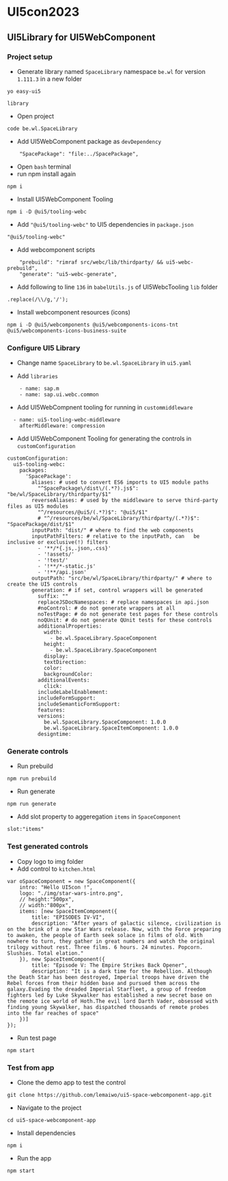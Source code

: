 # UI5con2023
## UI5Library for UI5WebComponent
### Project setup
- Generate library named `SpaceLibrary` namespace `be.wl` for version `1.111.3` in a new folder
```
yo easy-ui5

library
```
- Open project
```
code be.wl.SpaceLibrary
```
- Add UI5WebComponent package as `devDependency`
```
    "SpacePackage": "file:../SpacePackage",
```
- Open `bash` terminal
- run npm install again
```
npm i
```
- Install UI5WebComponent Tooling
```
npm i -D @ui5/tooling-webc
```
- Add `"@ui5/tooling-webc"` to UI5 dependencies in `package.json`
```
"@ui5/tooling-webc"
```
- Add webcomponent scripts
```
    "prebuild": "rimraf src/webc/lib/thirdparty/ && ui5-webc-prebuild",
    "generate": "ui5-webc-generate",
```
- Add following to line `136` in `babelUtils.js` of UI5WebcTooling `lib` folder
```
.replace(/\\/g,'/');
```
- Install webcomponent resources (icons)
```
npm i -D @ui5/webcomponents @ui5/webcomponents-icons-tnt @ui5/webcomponents-icons-business-suite
```
### Configure UI5 Library 
- Change name `SpaceLibrary` to `be.wl.SpaceLibrary` in `ui5.yaml`

- Add `libraries`
```
    - name: sap.m
    - name: sap.ui.webc.common
```

- Add UI5WebCompnent tooling for running in `custommiddleware`
```
  - name: ui5-tooling-webc-middleware
    afterMiddleware: compression
```

- Add UI5WebComponent Tooling for generating the controls in `customConfiguration`
```
customConfiguration:
  ui5-tooling-webc:
    packages:
      'SpacePackage':
        aliases: # used to convert ES6 imports to UI5 module paths
          "^SpacePackage\/dist\/(.*?).js$": "be/wl/SpaceLibrary/thirdparty/$1"
        reverseAliases: # used by the middleware to serve third-party files as UI5 modules
          "^/resources/@ui5/(.*?)$": "@ui5/$1"
          # "^/resources/be/wl/SpaceLibrary/thirdparty/(.*?)$": "SpacePackage/dist/$1"
        inputPath: "dist/" # where to find the web components
        inputPathFilters: # relative to the inputPath, can   be inclusive or exclusive(!) filters
          - '**/*{.js,.json,.css}'
          - '!assets/'
          - '!test/'
          - '!**/*-static.js'
          - '!**/api.json'
        outputPath: "src/be/wl/SpaceLibrary/thirdparty/" # where to create the UI5 controls
        generation: # if set, control wrappers will be generated
          suffix: ""
          replaceJSDocNamespaces: # replace namespaces in api.json
          #noControl: # do not generate wrappers at all
          noTestPage: # do not generate test pages for these controls
          noQUnit: # do not generate QUnit tests for these controls
          additionalProperties:
            width:
              - be.wl.SpaceLibrary.SpaceComponent
            height:
              - be.wl.SpaceLibrary.SpaceComponent
            display:
            textDirection:
            color:
            backgroundColor:
          additionalEvents:
            click:
          includeLabelEnablement:
          includeFormSupport:
          includeSemanticFormSupport:
          features:
          versions:
            be.wl.SpaceLibrary.SpaceComponent: 1.0.0
            be.wl.SpaceLibrary.SpaceItemComponent: 1.0.0
          designtime:
```
### Generate controls
- Run prebuild
```
npm run prebuild
```
- Run generate
```
npm run generate
```
- Add slot property to aggeregation `items` in `SpaceComponent`
```
slot:"items"
```

### Test generated controls
- Copy logo to img folder
- Add control to `kitchen.html`
```
var oSpaceComponent = new SpaceComponent({
    intro: "Hello UI5con !",
    logo: "./img/star-wars-intro.png",
    // height:"500px",
    // width:"800px",
    items: [new SpaceItemComponent({
        title: "EPISODES IV-VI",
        description: "After years of galactic silence, civilization is on the brink of a new Star Wars release. Now, with the Force preparing to awaken, the people of Earth seek solace in films of old. With nowhere to turn, they gather in great numbers and watch the original trilogy without rest. Three films. 6 hours. 24 minutes. Popcorn. Slushies. Total elation."
    }), new SpaceItemComponent({
        title: "Episode V: The Empire Strikes Back Opener",
        description: "It is a dark time for the Rebellion. Although the Death Star has been destroyed, Imperial troops have driven the Rebel forces from their hidden base and pursued them across the galaxy.Evading the dreaded Imperial Starfleet, a group of freedom fighters led by Luke Skywalker has established a new secret base on the remote ice world of Hoth.The evil lord Darth Vader, obsessed with finding young Skywalker, has dispatched thousands of remote probes into the far reaches of space"
    })]
});
```
- Run test page
```
npm start
```

### Test from app
- Clone the demo app to test the control
```
git clone https://github.com/lemaiwo/ui5-space-webcomponent-app.git
```
- Navigate to the project
```
cd ui5-space-webcomponent-app
```
- Install dependencies
```
npm i
```
- Run the app
```
npm start
```